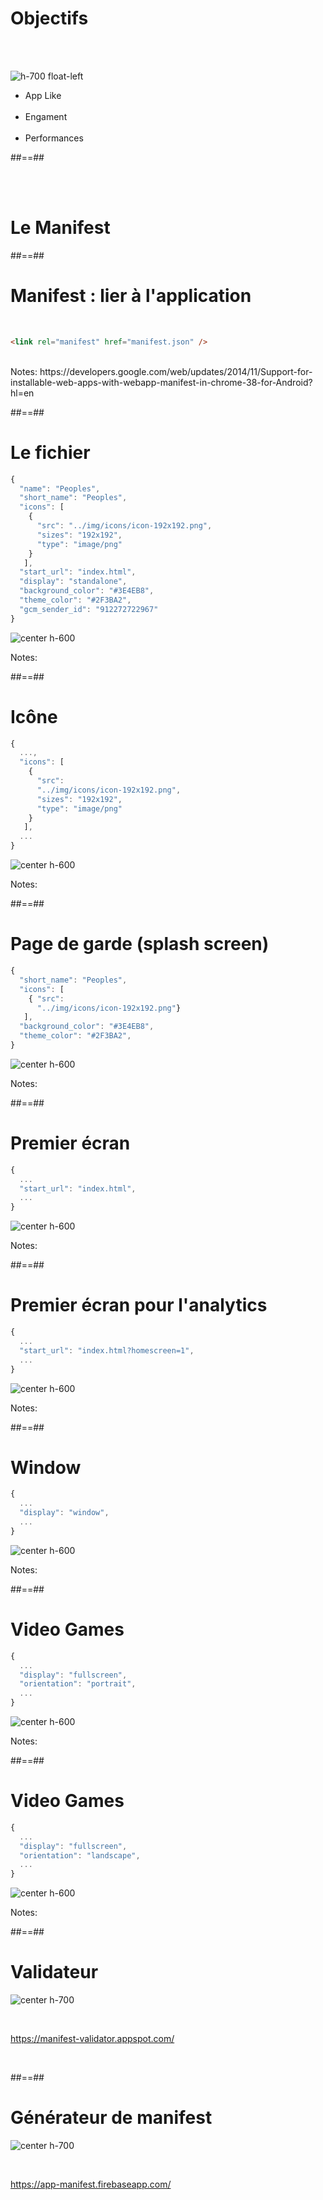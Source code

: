 # Objectifs

<br><br>

![h-700 float-left](./assets/images/devoxx_app.gif)

<!-- .element: style="margin-left:500px; margin-right:50px;" -->

- App Like
  <br><br>
- Engament
  <br><br>
- Performances

##==##

<!-- .slide: data-background="./assets/images/manifest.png" -->

<br><br>

# Le Manifest

##==##

<!-- .slide: class="with-code" -->

# Manifest : lier à l'application

<br>

```html
<link rel="manifest" href="manifest.json" />
```

<!-- .element: class="big-code" -->

<br>
Notes:
https://developers.google.com/web/updates/2014/11/Support-for-installable-web-apps-with-webapp-manifest-in-chrome-38-for-Android?hl=en

##==##

<!-- .slide: class="with-code" -->

# Le fichier

<div class="multicol">
  <div class="col">

```javascript
{
  "name": "Peoples",
  "short_name": "Peoples",
  "icons": [
    {
      "src": "../img/icons/icon-192x192.png",
      "sizes": "192x192",
      "type": "image/png"
    }
   ],
  "start_url": "index.html",
  "display": "standalone",
  "background_color": "#3E4EB8",
  "theme_color": "#2F3BA2",
  "gcm_sender_id": "912272722967"
}
```

  </div>
  <div class="col">

![center h-600](./assets/images/black_phone.png)

  </div>
</div>

Notes:

##==##

<!-- .slide: class="with-code" -->

# Icône

<div class="multicol">
  <div class="col">

```javascript
{
  ...,
  "icons": [
    {
      "src":
      "../img/icons/icon-192x192.png",
      "sizes": "192x192",
      "type": "image/png"
    }
   ],
  ...
}
```

<!-- .element: class="big-code" -->

  </div>
  <div class="col">

![center h-600](./assets/images/pwa_icon.png)

  </div>
</div>

Notes:

##==##

<!-- .slide: class="with-code" -->

# Page de garde (splash screen)

<div class="multicol">
  <div class="col">


```javascript
{
  "short_name": "Peoples",
  "icons": [
    { "src":
      "../img/icons/icon-192x192.png"}
   ],
  "background_color": "#3E4EB8",
  "theme_color": "#2F3BA2",
}
```

<!-- .element: class="big-code" -->

</div>   <div class="col">

![center h-600](./assets/images/pwa_splash.png)

</div>
</div>

Notes:

##==##

<!-- .slide: class="with-code" -->

# Premier écran

<div class="multicol">
  <div class="col">


```javascript
{
  ...
  "start_url": "index.html",
  ...
}
```

<!-- .element: class="big-code" -->

</div>   <div class="col">

![center h-600](./assets/images/pwa_first-screen.png)

</div>
</div>

Notes:

##==##

<!-- .slide: class="with-code" -->

# Premier écran pour l'analytics

<div class="multicol">
  <div class="col">

```javascript
{
  ...
  "start_url": "index.html?homescreen=1",
  ...
}
```

<!-- .element: class="big-code" -->

</div>   <div class="col">

![center h-600](./assets/images/pwa_first-screen.png)

</div>
</div>

Notes:

##==##

<!-- .slide: class="with-code" -->

# Window

<div class="multicol">
  <div class="col">
  

```javascript
{
  ...
  "display": "window",
  ...
}
```

<!-- .element: class="big-code" -->

</div>   <div class="col">

![center h-600](./assets/images/pwa_first-screen-window.png)

</div>
</div>

Notes:

##==##

<!-- .slide: class="with-code" -->

# Video Games

<div class="multicol">
  <div class="col">

```javascript
{
  ...
  "display": "fullscreen",
  "orientation": "portrait",
  ...
}
```

<!-- .element: class="big-code" -->

</div>   <div class="col">

![center h-600](./assets/images/pwa_games.png)

</div>
</div>

Notes:

##==##

<!-- .slide: class="with-code" -->

# Video Games

<div class="multicol">
  <div class="col">


```javascript
{
  ...
  "display": "fullscreen",
  "orientation": "landscape",
  ...
}
```

<!-- .element: class="big-code" -->

</div>   <div class="col">

![center h-600](./assets/images/pwa_games_landscape.png)

  </div>
</div>

Notes:

##==##

# Validateur

![center h-700](./assets/images/manifest_validator.png)

<br>

https://manifest-validator.appspot.com/

<!-- .element: class="center" -->

<br>

##==##

# Générateur de manifest

![center h-700](./assets/images/manifest_generator.png)

<br>

https://app-manifest.firebaseapp.com/

<!-- .element: class="center" -->

<br>

